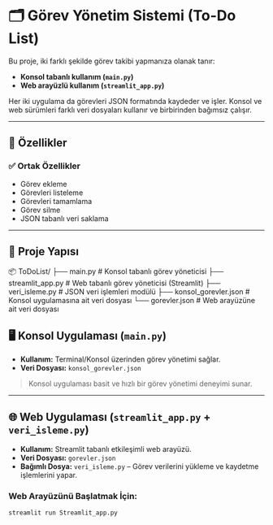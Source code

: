 # 🗂️ Görev Yönetim Sistemi (To-Do List)

Bu proje, iki farklı şekilde görev takibi yapmanıza olanak tanır:

- **Konsol tabanlı kullanım (`main.py`)**
- **Web arayüzlü kullanım (`streamlit_app.py`)**

Her iki uygulama da görevleri JSON formatında kaydeder ve işler. Konsol ve web sürümleri farklı veri dosyaları kullanır ve birbirinden bağımsız çalışır.

---

## 🚀 Özellikler

### ✅ Ortak Özellikler

- Görev ekleme
- Görevleri listeleme
- Görevleri tamamlama
- Görev silme
- JSON tabanlı veri saklama

---

## 🧱 Proje Yapısı

📦 ToDoList/
├── main.py # Konsol tabanlı görev yöneticisi
├── streamlit_app.py # Web tabanlı görev yöneticisi (Streamlit)
├── veri_isleme.py # JSON veri işlemleri modülü
├── konsol_gorevler.json # Konsol uygulamasına ait veri dosyası
└── gorevler.json # Web arayüzüne ait veri dosyası

## 🖥️ Konsol Uygulaması (`main.py`)

- **Kullanım:** Terminal/Konsol üzerinden görev yönetimi sağlar.
- **Veri Dosyası:** `konsol_gorevler.json`

> Konsol uygulaması basit ve hızlı bir görev yönetimi deneyimi sunar.

---

## 🌐 Web Uygulaması (`streamlit_app.py` + `veri_isleme.py`)

- **Kullanım:** Streamlit tabanlı etkileşimli web arayüzü.
- **Veri Dosyası:** `gorevler.json`
- **Bağımlı Dosya:** `veri_isleme.py` – Görev verilerini yükleme ve kaydetme işlemlerini yapar.

### Web Arayüzünü Başlatmak İçin:
```bash
streamlit run Streamlit_app.py

